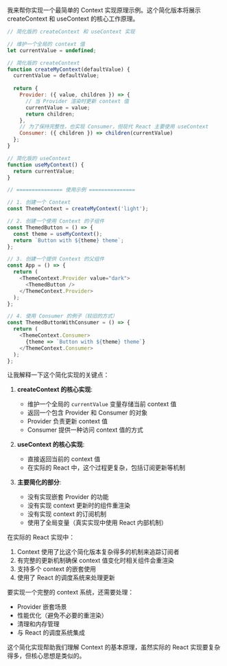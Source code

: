 我来帮你实现一个最简单的 Context 实现原理示例。这个简化版本将展示 createContext 和 useContext 的核心工作原理。

```javascript
// 简化版的 createContext 和 useContext 实现

// 维护一个全局的 context 值
let currentValue = undefined;

// 简化版的 createContext
function createMyContext(defaultValue) {
  currentValue = defaultValue;
  
  return {
    Provider: ({ value, children }) => {
      // 当 Provider 渲染时更新 context 值
      currentValue = value;
      return children;
    },
    // 为了保持完整性，也实现 Consumer，但现代 React 主要使用 useContext
    Consumer: ({ children }) => children(currentValue)
  };
}

// 简化版的 useContext
function useMyContext() {
  return currentValue;
}

// =============== 使用示例 ===============

// 1. 创建一个 Context
const ThemeContext = createMyContext('light');

// 2. 创建一个使用 Context 的子组件
const ThemedButton = () => {
  const theme = useMyContext();
  return `Button with ${theme} theme`;
};

// 3. 创建一个提供 Context 的父组件
const App = () => {
  return (
    <ThemeContext.Provider value="dark">
      <ThemedButton />
    </ThemeContext.Provider>
  );
};

// 4. 使用 Consumer 的例子（较旧的方式）
const ThemedButtonWithConsumer = () => {
  return (
    <ThemeContext.Consumer>
      {theme => `Button with ${theme} theme`}
    </ThemeContext.Consumer>
  );
};

```

让我解释一下这个简化实现的关键点：

1. **createContext 的核心实现**:
   - 维护一个全局的 `currentValue` 变量存储当前 context 值
   - 返回一个包含 Provider 和 Consumer 的对象
   - Provider 负责更新 context 值
   - Consumer 提供一种访问 context 值的方式

2. **useContext 的核心实现**:
   - 直接返回当前的 context 值
   - 在实际的 React 中，这个过程更复杂，包括订阅更新等机制

3. **主要简化的部分**:
   - 没有实现嵌套 Provider 的功能
   - 没有实现 context 更新时的组件重渲染
   - 没有实现 context 的订阅机制
   - 使用了全局变量（真实实现中使用 React 内部机制）

在实际的 React 实现中：
1. Context 使用了比这个简化版本复杂得多的机制来追踪订阅者
2. 有完整的更新机制确保 context 值变化时相关组件会重渲染
3. 支持多个 context 的嵌套使用
4. 使用了 React 的调度系统来处理更新

要实现一个完整的 context 系统，还需要处理：
- Provider 嵌套场景
- 性能优化（避免不必要的重渲染）
- 清理和内存管理
- 与 React 的调度系统集成

这个简化实现帮助我们理解 Context 的基本原理，虽然实际的 React 实现要复杂得多，但核心思想是类似的。